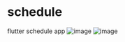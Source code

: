 # schedule
 flutter schedule app
![image](https://github.com/Drimkaa/Schedule/assets/99085360/fc7d9fad-dec5-4de6-8680-a62945be7069)
![image](https://github.com/Drimkaa/Schedule/assets/99085360/2f876c98-3d31-434d-a666-fe1f7a98f4e3)
